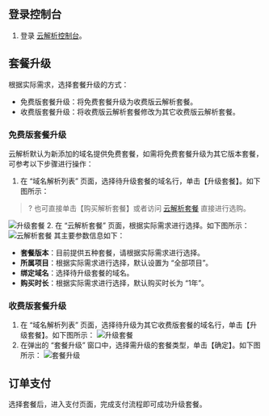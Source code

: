 ## 登录控制台

1. 登录 [云解析控制台](https://console.cloud.tencent.com/cns)。

## 套餐升级

根据实际需求，选择套餐升级的方式：
- 免费版套餐升级：将免费套餐升级为收费版云解析套餐。
- 收费版套餐升级：将收费版云解析套餐修改为其它收费版云解析套餐。

### 免费版套餐升级

云解析默认为新添加的域名提供免费套餐，如需将免费套餐升级为其它版本套餐，可参考以下步骤进行操作：
1. 在 “域名解析列表” 页面，选择待升级套餐的域名行，单击【升级套餐】。如下图所示：
>? 也可直接单击【购买解析套餐】或者访问 [云解析套餐](https://buy.cloud.tencent.com/cns) 直接进行选购。

 ![升级套餐](https://main.qcloudimg.com/raw/990913a710bf4f06af57e38e4379ca43.png)
2. 在 “云解析套餐” 页面，根据实际需求进行选择。如下图所示：
![云解析套餐](https://main.qcloudimg.com/raw/06cc772d73240e4e251f98159116a86f.png)
其主要参数信息如下：
 - **套餐版本**：目前提供五种套餐，请根据实际需求进行选择。
 - **所属项目**：根据实际需求进行选择，默认设置为 “全部项目”。
 - **绑定域名**：选择待升级套餐的域名。
 - **购买时长**：根据实际需求进行选择，默认购买时长为 “1年”。


### 收费版套餐升级

1. 在 “域名解析列表” 页面，选择待升级为其它收费版套餐的域名行，单击【升级套餐】。如下图所示：
![升级套餐](https://main.qcloudimg.com/raw/2297501324a07b77be722a66b982e448.png)
2. 在弹出的 “套餐升级” 窗口中，选择需升级的套餐类型，单击【确定】。如下图所示：
![套餐升级](https://main.qcloudimg.com/raw/8257a489c9cf77bc708d3bc6a84700b5.png)

## 订单支付

选择套餐后，进入支付页面，完成支付流程即可成功升级套餐。
